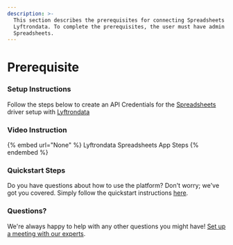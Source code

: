 ```yaml
---
description: >-
  This section describes the prerequisites for connecting Spreadsheets to
  Lyftrondata. To complete the prerequisites, the user must have admin access to
  Spreadsheets.
---
```


# Prerequisite

<mark style="color:blue;"></mark>

### Setup Instructions

Follow the steps below to create an API Credentials for the [Spreadsheets](None) driver setup with [Lyftrondata](https://www.lyftrondata.com)

### Video Instruction

{% embed url="None" %}
Lyftrondata Spreadsheets App Steps
{% endembed %}

### Quickstart Steps

Do you have questions about how to use the platform? Don't worry; we've got you covered. Simply follow the quickstart instructions [here](README.md).

### Questions? <a href="#questions" id="questions"></a>

We're always happy to help with any other questions you might have! [Set up a meeting with our experts](https://www.lyftrondata.com/book-a-meeting/).

